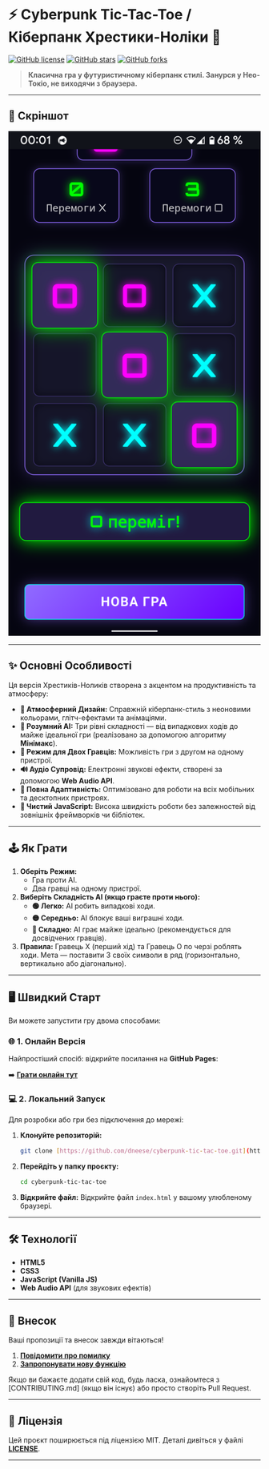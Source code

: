 # ⚡ Cyberpunk Tic-Tac-Toe / Кіберпанк Хрестики-Ноліки 💾

[![GitHub license](https://img.shields.io/github/license/dneese/cyberpunk-tic-tac-toe?style=for-the-badge&color=blue)](LICENSE)
[![GitHub stars](https://img.shields.io/github/stars/dneese/cyberpunk-tic-tac-toe?style=for-the-badge&color=ff00ff)](https://github.com/dneese/cyberpunk-tic-tac-toe/stargazers)
[![GitHub forks](https://img.shields.io/github/forks/dneese/cyberpunk-tic-tac-toe?style=for-the-badge&color=00ffff)](https://github.com/dneese/cyberpunk-tic-tac-toe/network)

> **Класична гра у футуристичному кіберпанк стилі. Занурся у Нео-Токіо, не виходячи з браузера.**

---

## 📸 Скріншот

![Скріншот гри Cyberpunk Tic-Tac-Toe](assets/images/Screenshot.png)

---

## ✨ Основні Особливості

Ця версія Хрестиків-Ноликів створена з акцентом на продуктивність та атмосферу:

* **🎨 Атмосферний Дизайн:** Справжній кіберпанк-стиль з неоновими кольорами, глітч-ефектами та анімаціями.
* **🧠 Розумний AI:** Три рівні складності — від випадкових ходів до майже ідеальної гри (реалізовано за допомогою алгоритму **Мінімакс**).
* **👥 Режим для Двох Гравців:** Можливість гри з другом на одному пристрої.
* **🔊 Аудіо Супровід:** Електронні звукові ефекти, створені за допомогою **Web Audio API**.
* **📱 Повна Адаптивність:** Оптимізовано для роботи на всіх мобільних та десктопних пристроях.
* **🚀 Чистий JavaScript:** Висока швидкість роботи без залежностей від зовнішніх фреймворків чи бібліотек.

---

## 🕹️ Як Грати

1.  **Оберіть Режим:**
    * Гра проти AI.
    * Два гравці на одному пристрої.
2.  **Виберіть Складність AI (якщо граєте проти нього):**
    * **🟢 Легко:** AI робить випадкові ходи.
    * **🟡 Середньо:** AI блокує ваші виграшні ходи.
    * **🔴 Складно:** AI грає майже ідеально (рекомендується для досвідчених гравців).
3.  **Правила:** Гравець X (перший хід) та Гравець O по черзі роблять ходи. Мета — поставити 3 своїх символи в ряд (горизонтально, вертикально або діагонально).

---

## 🖥️ Швидкий Старт

Ви можете запустити гру двома способами:

### 🌐 1. Онлайн Версія

Найпростіший спосіб: відкрийте посилання на **GitHub Pages**:

➡️ **[Грати онлайн тут](https://dneese.github.io/cyberpunk-tic-tac-toe)**

### 💻 2. Локальний Запуск

Для розробки або гри без підключення до мережі:

1.  **Клонуйте репозиторій:**
    ```bash
    git clone [https://github.com/dneese/cyberpunk-tic-tac-toe.git](https://github.com/dneese/cyberpunk-tic-tac-toe.git)
    ```
2.  **Перейдіть у папку проєкту:**
    ```bash
    cd cyberpunk-tic-tac-toe
    ```
3.  **Відкрийте файл:**
    Відкрийте файл `index.html` у вашому улюбленому браузері.

---

## 🛠️ Технології

* **HTML5**
* **CSS3**
* **JavaScript (Vanilla JS)**
* **Web Audio API** (для звукових ефектів)

---

## 🤝 Внесок

Ваші пропозиції та внесок завжди вітаються!

1.  **[Повідомити про помилку](https://github.com/dneese/cyberpunk-tic-tac-toe/issues)**
2.  **[Запропонувати нову функцію](https://github.com/dneese/cyberpunk-tic-tac-toe/issues)**

Якщо ви бажаєте додати свій код, будь ласка, ознайомтеся з [CONTRIBUTING.md] (якщо він існує) або просто створіть Pull Request.

---

## 📄 Ліцензія

Цей проєкт поширюється під ліцензією MIT. Деталі дивіться у файлі **[LICENSE](LICENSE)**.

---

